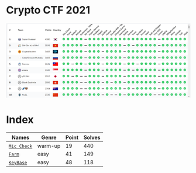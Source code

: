 # Crypto CTF 2021

![alt text](scoreboard.png)

# Index

| Names                  |Genre               |Point      |Solves|
|------------------------|---------------------|----------|------|
| [`Mic Check`](Mic%20Check/)|warm-up|19|440|
| [`Farm`](farm/)|easy|41|149|
| [`KeyBase`](keybase/)|easy|48|118|
